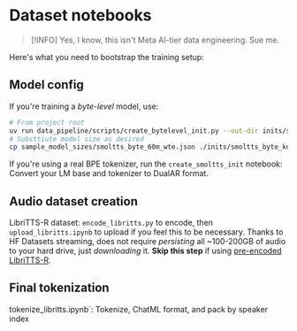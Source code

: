 # Dataset notebooks

> [!INFO]
> Yes, I know, this isn't Meta AI-tier data engineering. Sue me.

Here's what you need to bootstrap the training setup:

## Model config

If you're training a _byte-level_ model, use:

```bash
# From project root
uv run data_pipeline/scripts/create_bytelevel_init.py --out-dir inits/smoltts_byte_kokoro
# Substtiute model size as desired
cp sample_model_sizes/smoltts_byte_60m_wte.json ./inits/smoltts_byte_kokoro/config.json
```

If you're using a real BPE tokenizer, run the `create_smoltts_init` notebook: Convert your LM base and tokenizer to DualAR format. 

## Audio dataset creation

LibriTTS-R dataset: `encode_libritts.py` to encode, then `upload_libritts.ipynb` to upload if you feel this to be necessary. Thanks to HF Datasets streaming, does not require _persisting_ all ~100-200GB of audio to your hard drive, just _downloading_ it. **Skip this step** if using [pre-encoded LibriTTS-R](https://huggingface.co/datasets/jkeisling/libritts-r-mimi).

## Final tokenization

tokenize_libritts.ipynb`: Tokenize, ChatML format, and pack by speaker index
